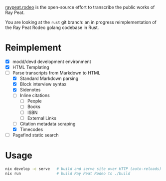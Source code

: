 [raypeat.rodeo](https://raypeat.rodeo) is the open-source effort to transcribe
the public works of Ray Peat.

You are looking at the `rust` git branch: an in progress reimplementation of
the Ray Peat Rodeo golang codebase in Rust.

# Reimplement

- [x] modd/devd development environment
- [x] HTML Templating
- [ ] Parse transcripts from Markdown to HTML
  - [x] Standard Markdown parsing
  - [x] Block interview syntax 
  - [x] Sidenotes
  - [ ] Inline citations
    - [ ] People
    - [ ] Books
    - [ ] ISBN
    - [ ] External Links
  - [ ] Citation metadata scraping
  - [x] Timecodes
- [ ] Pagefind static search

# Usage

```bash
nix develop -c serve   # build and serve site over HTTP (auto-reloads)
nix run                # build Ray Peat Rodeo to ./build
```

